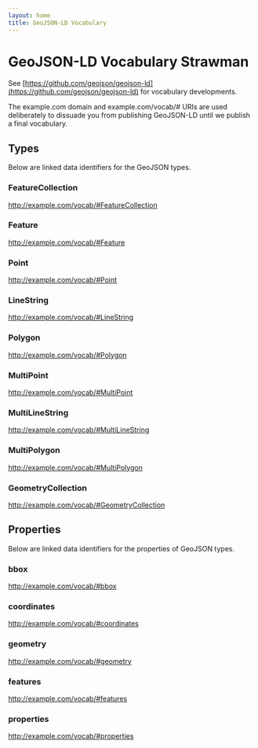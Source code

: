 ```yaml
---
layout: home
title: GeoJSON-LD Vocabulary
---
```


# GeoJSON-LD Vocabulary Strawman

See [https://github.com/geojson/geojson-ld](https://github.com/geojson/geojson-ld)
for vocabulary developments.

The example.com domain and example.com/vocab/# URIs are used deliberately to 
dissuade you from publishing GeoJSON-LD until we publish a final vocabulary.

## Types

Below are linked data identifiers for the GeoJSON types.

### FeatureCollection

http://example.com/vocab/#FeatureCollection

### Feature

http://example.com/vocab/#Feature

### Point

http://example.com/vocab/#Point

### LineString

http://example.com/vocab/#LineString

### Polygon

http://example.com/vocab/#Polygon

### MultiPoint

http://example.com/vocab/#MultiPoint

### MultiLineString

http://example.com/vocab/#MultiLineString

### MultiPolygon

http://example.com/vocab/#MultiPolygon

### GeometryCollection

http://example.com/vocab/#GeometryCollection

## Properties

Below are linked data identifiers for the properties of GeoJSON types.

### bbox

http://example.com/vocab/#bbox

### coordinates

http://example.com/vocab/#coordinates

### geometry

http://example.com/vocab/#geometry

### features

http://example.com/vocab/#features

### properties

http://example.com/vocab/#properties




